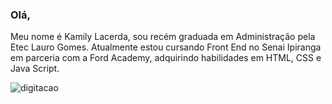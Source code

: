 ### Olá, 
Meu nome é Kamily Lacerda, sou recém graduada em Administração pela Etec Lauro Gomes. Atualmente estou cursando Front End no Senai Ipiranga em parceria com a Ford Academy, adquirindo habilidades em HTML, CSS e Java Script.
<!--
**killislac/killislac** is a ✨ _special_ ✨ repository because its `README.md` (this file) appears on your GitHub profile.

Here are some ideas to get you started:

- 🔭 I’m currently working on ...
- 🌱 I’m currently learning ...
- 👯 I’m looking to collaborate on ...
- 🤔 I’m looking for help with ...
- 💬 Ask me about ...
- 📫 How to reach me: ...
- 😄 Pronouns: ...
- ⚡ Fun fact: ...
-->
![digitacao](https://i.pinimg.com/736x/65/5a/50/655a50b32180bb7a30724fb00f265550.jpg)
